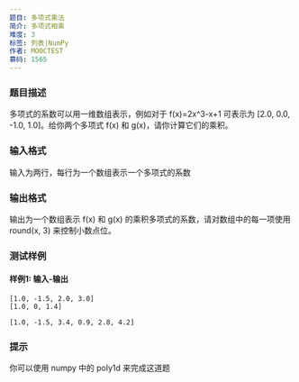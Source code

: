 ```yaml
---
题目: 多项式乘法
简介: 多项式相乘
难度: 3
标签: 列表|NumPy
作者: MOOCTEST
慕码: 1565
---
```


### 题目描述

多项式的系数可以用一维数组表示，例如对于 f(x)=2x^3-x+1 可表示为 [2.0, 0.0, -1.0, 1.0]。给你两个多项式 f(x) 和 g(x)，请你计算它们的乘积。

### 输入格式

输入为两行，每行为一个数组表示一个多项式的系数

### 输出格式

输出为一个数组表示 f(x) 和 g(x) 的乘积多项式的系数，请对数组中的每一项使用 round(x, 3) 来控制小数点位。

### 测试样例

#### 样例1: 输入-输出

```
[1.0, -1.5, 2.0, 3.0]
[1.0, 0, 1.4]
```

```
[1.0, -1.5, 3.4, 0.9, 2.8, 4.2]
```

### 提示

你可以使用 numpy 中的 poly1d 来完成这道题